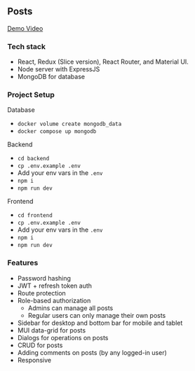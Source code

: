 ## Posts

[Demo Video](https://www.youtube.com/watch?v=K5o0xLJiKws)

### Tech stack

- React, Redux (Slice version), React Router, and Material UI.
- Node server with ExpressJS
- MongoDB for database

### Project Setup

Database

- `docker volume create mongodb_data`
- `docker compose up mongodb`

Backend

- `cd backend`
- `cp .env.example .env`
- Add your env vars in the `.env`
- `npm i`
- `npm run dev`

Frontend

- `cd frontend`
- `cp .env.example .env`
- Add your env vars in the `.env`
- `npm i`
- `npm run dev`

### Features

- Password hashing
- JWT + refresh token auth
- Route protection
- Role-based authorization
  - Admins can manage all posts
  - Regular users can only manage their own posts
- Sidebar for desktop and bottom bar for mobile and tablet
- MUI data-grid for posts
- Dialogs for operations on posts
- CRUD for posts
- Adding comments on posts (by any logged-in user)
- Responsive
